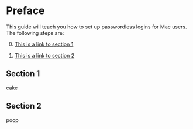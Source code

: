 Preface
=====
This guide will teach you how to set up passwordless logins for Mac users. The following steps are:

0. [This is a link to section 1](#section-1)

0. [This is a link to section 2](#section-1)





































































































## Section 1
cake





































































































## Section 2
poop